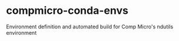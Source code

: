# compmicro-conda-envs
Environment definition and automated build for Comp Micro's ndutils environment
